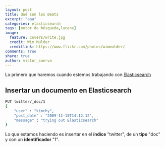 ```yaml
---
layout: post
title: Qué son los Beats
excerpt: "aaa"
categories: elasticsearch
tags: [motor de búsqueda,lucene]
image:
  feature: covers/write.jpg
  credit: Wim Mulder
  creditlink: https://www.flickr.com/photos/wimmulder/
comments: true
share: true
author: victor_cuervo
---
```



Lo primero que haremos cuando estemos trabajando con [Elasticsearch][Elasticsearch]







## Insertar un documento en Elasticsearch

~~~sh
PUT twitter/_doc/1
{
    "user" : "kimchy",
    "post_date" : "2009-11-15T14:12:12",
    "message" : "trying out Elasticsearch"
}
~~~

Lo que estamos haciendo es insertar en el **índice** "twitter", de un **tipo** "doc" y con un **identificador** "1".


[Elasticsearch]: {{site.url}}/elasticsearch/que-es-elasticsearch/
